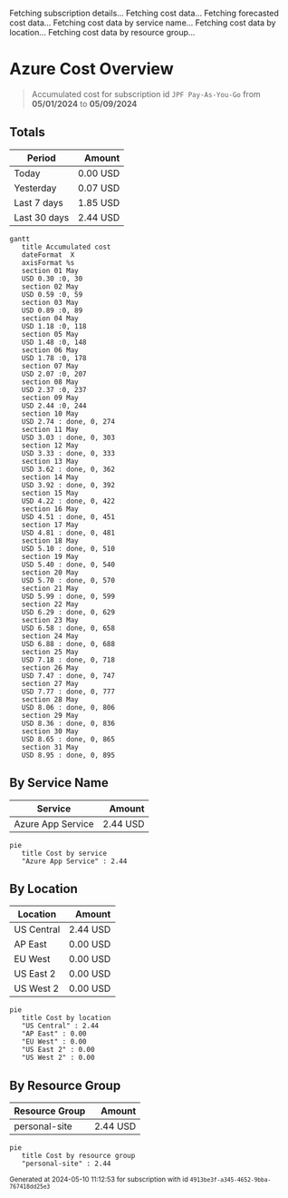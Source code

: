 Fetching subscription details...
Fetching cost data...
Fetching forecasted cost data...
Fetching cost data by service name...
Fetching cost data by location...
Fetching cost data by resource group...
# Azure Cost Overview

> Accumulated cost for subscription id `JPF Pay-As-You-Go` from **05/01/2024** to **05/09/2024**

## Totals

|Period|Amount|
|---|---:|
|Today|0.00 USD|
|Yesterday|0.07 USD|
|Last 7 days|1.85 USD|
|Last 30 days|2.44 USD|

```mermaid
gantt
   title Accumulated cost
   dateFormat  X
   axisFormat %s
   section 01 May
   USD 0.30 :0, 30
   section 02 May
   USD 0.59 :0, 59
   section 03 May
   USD 0.89 :0, 89
   section 04 May
   USD 1.18 :0, 118
   section 05 May
   USD 1.48 :0, 148
   section 06 May
   USD 1.78 :0, 178
   section 07 May
   USD 2.07 :0, 207
   section 08 May
   USD 2.37 :0, 237
   section 09 May
   USD 2.44 :0, 244
   section 10 May
   USD 2.74 : done, 0, 274
   section 11 May
   USD 3.03 : done, 0, 303
   section 12 May
   USD 3.33 : done, 0, 333
   section 13 May
   USD 3.62 : done, 0, 362
   section 14 May
   USD 3.92 : done, 0, 392
   section 15 May
   USD 4.22 : done, 0, 422
   section 16 May
   USD 4.51 : done, 0, 451
   section 17 May
   USD 4.81 : done, 0, 481
   section 18 May
   USD 5.10 : done, 0, 510
   section 19 May
   USD 5.40 : done, 0, 540
   section 20 May
   USD 5.70 : done, 0, 570
   section 21 May
   USD 5.99 : done, 0, 599
   section 22 May
   USD 6.29 : done, 0, 629
   section 23 May
   USD 6.58 : done, 0, 658
   section 24 May
   USD 6.88 : done, 0, 688
   section 25 May
   USD 7.18 : done, 0, 718
   section 26 May
   USD 7.47 : done, 0, 747
   section 27 May
   USD 7.77 : done, 0, 777
   section 28 May
   USD 8.06 : done, 0, 806
   section 29 May
   USD 8.36 : done, 0, 836
   section 30 May
   USD 8.65 : done, 0, 865
   section 31 May
   USD 8.95 : done, 0, 895
```

## By Service Name

|Service|Amount|
|---|---:|
|Azure App Service|2.44 USD|

```mermaid
pie
   title Cost by service
   "Azure App Service" : 2.44
```

## By Location

|Location|Amount|
|---|---:|
|US Central|2.44 USD|
|AP East|0.00 USD|
|EU West|0.00 USD|
|US East 2|0.00 USD|
|US West 2|0.00 USD|

```mermaid
pie
   title Cost by location
   "US Central" : 2.44
   "AP East" : 0.00
   "EU West" : 0.00
   "US East 2" : 0.00
   "US West 2" : 0.00
```

## By Resource Group

|Resource Group|Amount|
|---|---:|
|personal-site|2.44 USD|

```mermaid
pie
   title Cost by resource group
   "personal-site" : 2.44
```

<sup>Generated at 2024-05-10 11:12:53 for subscription with id `4913be3f-a345-4652-9bba-767418dd25e3`</sup>
